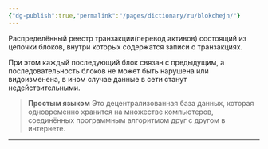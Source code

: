 ```yaml
---
{"dg-publish":true,"permalink":"/pages/dictionary/ru/blokchejn/"}
---
```



Распределённый реестр транзакции(перевод активов) состоящий из цепочки блоков, внутри которых содержатся записи о транзакциях.

При этом каждый последующий блок связан с предыдущим, а последовательность блоков не может быть нарушена или видоизменена, в ином случае данные в сети станут недействительными.

> **Простым языком**
> Это децентрализованная база данных, которая одновременно хранится на множестве компьютеров, соединённых программным алгоритмом друг с другом в интернете.

---
